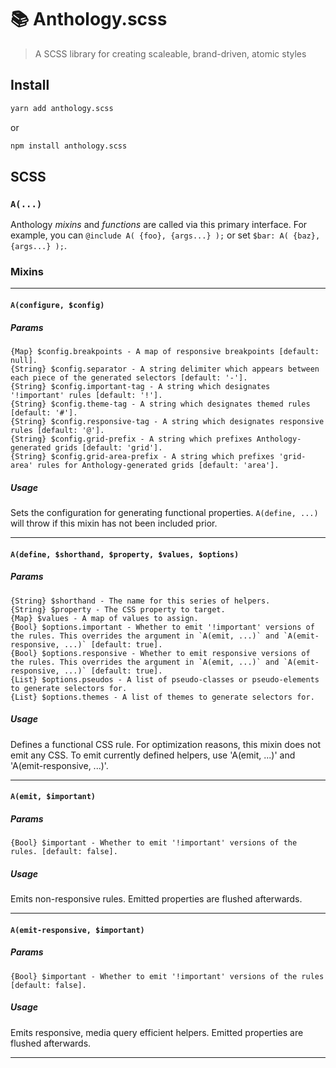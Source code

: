 # 📚 Anthology.scss

> A SCSS library for creating scaleable, brand-driven, atomic styles

## Install
```sh
yarn add anthology.scss
```
or
```sh
npm install anthology.scss
```

## SCSS

### `A(...)`

Anthology _mixins_ and _functions_ are called via this primary interface. For example, you can `@include A( {foo}, {args...} );` or set `$bar: A( {baz}, {args...} );`.

### Mixins
---

#### `A(configure, $config)`

##### Params
```
{Map} $config.breakpoints - A map of responsive breakpoints [default: null].
{String} $config.separator - A string delimiter which appears between each piece of the generated selectors [default: '-'].
{String} $config.important-tag - A string which designates '!important' rules [default: '!'].
{String} $config.theme-tag - A string which designates themed rules [default: '#'].
{String} $config.responsive-tag - A string which designates responsive rules [default: '@'].
{String} $config.grid-prefix - A string which prefixes Anthology-generated grids [default: 'grid'].
{String} $config.grid-area-prefix - A string which prefixes 'grid-area' rules for Anthology-generated grids [default: 'area'].
```

##### Usage

Sets the configuration for generating functional properties. `A(define, ...)` will throw if this mixin has not been included prior.

---

#### `A(define, $shorthand, $property, $values, $options)`

##### Params
```
{String} $shorthand - The name for this series of helpers.
{String} $property - The CSS property to target.
{Map} $values - A map of values to assign.
{Bool} $options.important - Whether to emit '!important' versions of the rules. This overrides the argument in `A(emit, ...)` and `A(emit-responsive, ...)` [default: true].
{Bool} $options.responsive - Whether to emit responsive versions of the rules. This overrides the argument in `A(emit, ...)` and `A(emit-responsive, ...)` [default: true].
{List} $options.pseudos - A list of pseudo-classes or pseudo-elements to generate selectors for.
{List} $options.themes - A list of themes to generate selectors for.
```

##### Usage

Defines a functional CSS rule. For optimization reasons, this mixin does not emit any CSS. To emit currently defined helpers, use 'A(emit, ...)' and 'A(emit-responsive, ...)'.

---

#### `A(emit, $important)`

##### Params
```
{Bool} $important - Whether to emit '!important' versions of the rules. [default: false].
```

##### Usage

Emits non-responsive rules. Emitted properties are flushed afterwards.

---

#### `A(emit-responsive, $important)`

##### Params
```
{Bool} $important - Whether to emit '!important' versions of the rules [default: false].
```

##### Usage

Emits responsive, media query efficient helpers. Emitted properties are flushed afterwards.

---

